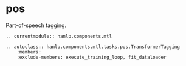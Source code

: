 # pos

Part-of-speech tagging.

```{eval-rst}
.. currentmodule:: hanlp.components.mtl

.. autoclass:: hanlp.components.mtl.tasks.pos.TransformerTagging
	:members:
	:exclude-members: execute_training_loop, fit_dataloader

```
